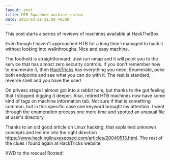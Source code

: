 ```yaml
---
layout: post
title: HTB Squashed machine review
date: 2023-03-28 21:00 +0300
---
```


This post starts a series of reviews of machines available at HackTheBox.

Even though I haven't approached HTB for a long time I managed to hack it without looking into walkthroughs. Nice and easy machine. 

The foothold is straightforward. Just run nmap and it will point you to the service that has almost zero security controls. If you don't remember how to enumerate it, then [HackTricks](https://book.hacktricks.xyz/welcome/readme) has everything you need. Enumerate, poke both endpoints and see what you can do with it. The rest is standard, reverse shell and you have the user!

On privesc stage I almost got into a rabbit hole, but thanks to the gut feeling that I stopped digging it deeper. Also, retired HTB machines now have some kind of tags on machine information tab. Not sure if that is something common, but in this specific case one keyword brought my attention. I went through the enumeration process one more time and spotted an unusual file at user's directory.

Thanks to an old good article on Linux hacking, that explained unknown concepts and led me into the right direction https://www.hackinglinuxexposed.com/articles/20040513.html. 
The rest of the clues I found again at HackTricks website. 

XWD to the rescue! Rooted!